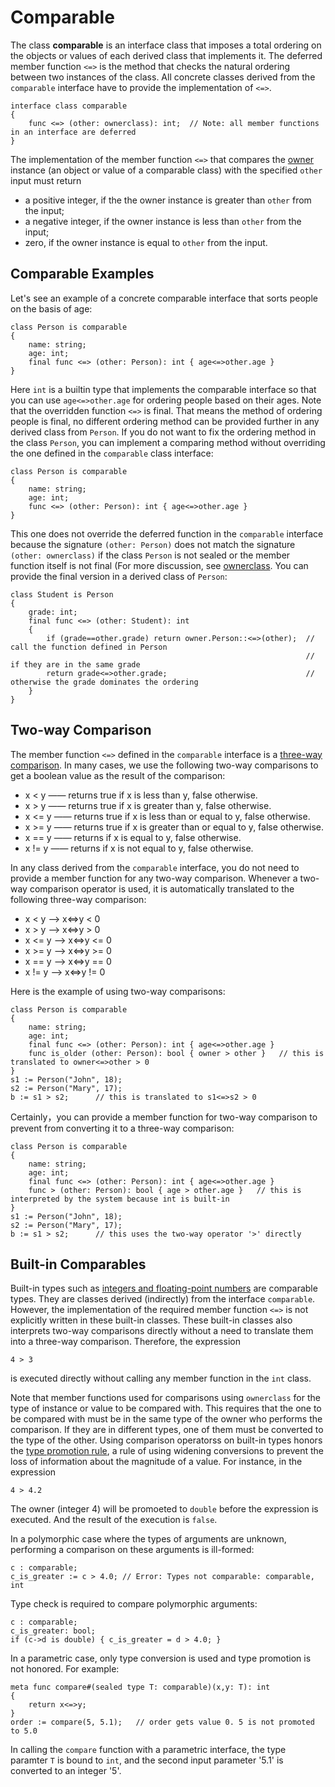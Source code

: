 # Comparable

The class **comparable** is an interface class that imposes a total ordering on the objects or values of each derived class that implements it. The deferred member function `<=>` is the method that checks the natural ordering between two instances of the class. All concrete classes derived from the `comparable` interface have to provide the implementation of `<=>`.
```altro
interface class comparable
{
    func <=> (other: ownerclass): int;  // Note: all member functions in an interface are deferred
}
```
The implementation of the member function `<=>` that compares the [owner](SelfAndOwner.md) instance (an object or value of a comparable class) with the specified `other` input must return
* a positive integer, if the the owner instance is greater than `other` from the input;
* a negative integer, if the owner instance is less than `other` from the input;
* zero, if the owner instance is equal to `other` from the input.

## Comparable Examples

Let's see an example of a concrete comparable interface that sorts people on the basis of age:
```altro
class Person is comparable
{
    name: string;
    age: int;
    final func <=> (other: Person): int { age<=>other.age }
}
```
Here `int` is a builtin type that implements the comparable interface so that you can use `age<=>other.age` for ordering people based on their ages. Note that the overridden function `<=>` is final. That means the method of ordering people is final, no different ordering method can be provided further in any derived class from `Person`. If you do not want to fix the ordering method in the class `Person`, you can implement a comparing method without overriding the one defined in the `comparable` class interface:
```altro
class Person is comparable
{
    name: string;
    age: int;
    func <=> (other: Person): int { age<=>other.age }
}
```
This one does not override the deferred function in the `comparable` interface because the signature `(other: Person)` does not match the signature `(other: ownerclass)` if the class `Person` is not sealed or the member function itself is not final (For more discussion, see [ownerclass](SelfAndOwner.md). You can provide the final version in a derived class of `Person`:
```altro
class Student is Person
{
    grade: int;
    final func <=> (other: Student): int
    {
        if (grade==other.grade) return owner.Person::<=>(other);  // call the function defined in Person
                                                                  // if they are in the same grade
        return grade<=>other.grade;                               // otherwise the grade dominates the ordering
    }
}
```

## Two-way Comparison

The member function `<=>` defined in the `comparable` interface is a [three-way comparison](https://en.wikipedia.org/wiki/Three-way_comparison). In many cases, we use the following two-way comparisons to get a boolean value as the result of the comparison:
* x < y	  ―― returns true if x is less than y, false otherwise.
* x > y	  ―― returns true if x is greater than y, false otherwise.
* x <= y  ―― returns true if x is less than or equal to y, false otherwise.
* x >= y  ―― returns true if x is greater than or equal to y, false otherwise.
* x == y  ―― returns if x is equal to y, false otherwise.
* x != y  ―― returns if x is not equal to y, false otherwise.

In any class derived from the `comparable` interface, you do not need to provide a member function for any two-way comparison. Whenever a two-way comparison operator is used, it is automatically translated to the following three-way comparison:
* x < y	  ⟶  x<=>y < 0
* x > y	  ⟶  x<=>y > 0
* x <= y  ⟶  x<=>y <= 0
* x >= y  ⟶  x<=>y >= 0
* x == y  ⟶  x<=>y == 0
* x != y  ⟶  x<=>y != 0

Here is the example  of using two-way comparisons:
```altro
class Person is comparable
{
    name: string;
    age: int;
    final func <=> (other: Person): int { age<=>other.age }
    func is_older (other: Person): bool { owner > other }   // this is translated to owner<=>other > 0
}
s1 := Person("John", 18);
s2 := Person("Mary", 17);
b := s1 > s2;      // this is translated to s1<=>s2 > 0
```
Certainly，you can provide a member function for two-way comparison to prevent from converting it to a three-way comparison:
```altro
class Person is comparable
{
    name: string;
    age: int;
    final func <=> (other: Person): int { age<=>other.age }
    func > (other: Person): bool { age > other.age }   // this is interpreted by the system because int is built-in
}
s1 := Person("John", 18);
s2 := Person("Mary", 17);
b := s1 > s2;      // this uses the two-way operator '>' directly
```

## Built-in Comparables

Built-in types such as [integers and floating-point numbers](TypeNumeric.md) are comparable types. They are classes derived (indirectly) from the interface `comparable`. However, the implementation of the required member function `<=>` is not explicitly written in these built-in classes. These built-in classes also interprets two-way comparisons directly without a need to translate them into a three-way comparison. Therefore, the expression
```altro
4 > 3
```
is executed directly without calling any member function in the `int` class.

Note that member functions used for comparisons using `ownerclass` for the type of instance or value to be compared with. This requires that the one to be compared with must be in the same type of the owner who performs the comparison. If they are in different types, one of them must be converted to the type of the other. Using comparison operatorss on built-in types honors the [type promotion rule](TypePromotion), a rule of using widening conversions to prevent the loss of information about the magnitude of a value. For instance, in the expression
```altro
4 > 4.2
```
The owner (integer 4) will be promoeted to `double` before the expression is executed. And the result of the execution is `false`.

In a polymorphic case where the types of arguments are unknown, performing a comparison on these arguments is ill-formed:
```altro
c : comparable;
c_is_greater := c > 4.0; // Error: Types not comparable: comparable, int
```
Type check is required to compare polymorphic arguments:
```altro
c : comparable;
c_is_greater: bool;
if (c->d is double) { c_is_greater = d > 4.0; }
```

In a parametric case, only type conversion is used and type promotion is not honored. For example:
```altro
meta func compare#(sealed type T: comparable)(x,y: T): int
{
    return x<=>y;
}
order := compare(5, 5.1);   // order gets value 0. 5 is not promoted to 5.0
```
In calling the `compare` function with a parametric interface, the type paramter `T` is bound to `int`, and the second input parameter '5.1' is converted to an integer '5'.

